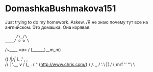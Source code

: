 # DomashkaBushmakova151

Just trying to do my homework. Askew. 
/Я не знаю почему тут все на английском. Это домашка. Она корявая. 


         /\_/\
    ____/ o o \
  /~____  =ø= /
 (______)__m_m)
 
 
 ((      /|_/|
  \\.._.'  , ,\
  /\ | '.__ v / 
 (_ .   /   "         (http://www.chris.com/)
  ) _)._  _ /
 '.\ \|( / ( mrf
   '' ''\\ \\
   
